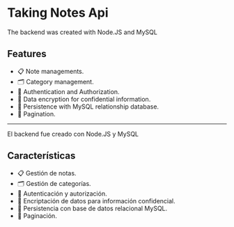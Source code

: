 # Taking Notes Api

<p>The backend was created with Node.JS and MySQL</p>

## Features
- :clipboard: Note managements.
- 🗂️ Category management.
- :bust_in_silhouette: Authentication and Authorization.
- :key: Data encryption for confidential information.
- 💾 Persistence with MySQL relationship database.
- 📄 Pagination.

---

<p>El backend fue creado con Node.JS y MySQL</p>

## Características
- :clipboard: Gestión de notas.
- 🗂️ Gestión de categorías.
- :bust_in_silhouette: Autenticación y autorización.
- :key: Encriptación de datos para información confidencial.
- 💾 Persistencia con base de datos relacional MySQL.
- 📄 Paginación.
